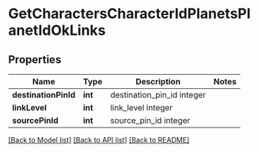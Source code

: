 # GetCharactersCharacterIdPlanetsPlanetIdOkLinks

## Properties
Name | Type | Description | Notes
------------ | ------------- | ------------- | -------------
**destinationPinId** | **int** | destination_pin_id integer | 
**linkLevel** | **int** | link_level integer | 
**sourcePinId** | **int** | source_pin_id integer | 

[[Back to Model list]](../README.md#documentation-for-models) [[Back to API list]](../README.md#documentation-for-api-endpoints) [[Back to README]](../README.md)


